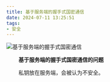 ```yaml
---
title: 基于服务端的握手式国密通信
date: 2024-07-11 13:25:51
tags:
- 安全
---
```


![基于服务端的握手式国密通信](/pic/工程/基于服务端的握手式国密通信/基于服务端握手的国密通信.drawio.png)

&ensp;&ensp;&ensp;&ensp; __基于服务端的握手式国密通信的问题__

&ensp;&ensp;&ensp;&ensp; 私钥放在服务端，会被认为不安全。
